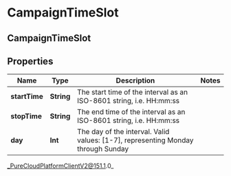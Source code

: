 # CampaignTimeSlot

## CampaignTimeSlot

## Properties

|Name | Type | Description | Notes|
|------------ | ------------- | ------------- | -------------|
| **startTime** | **String** | The start time of the interval as an ISO-8601 string, i.e. HH:mm:ss | |
| **stopTime** | **String** | The end time of the interval as an ISO-8601 string, i.e. HH:mm:ss | |
| **day** | **Int** | The day of the interval. Valid values: [1-7], representing Monday through Sunday | |



_PureCloudPlatformClientV2@151.1.0_
